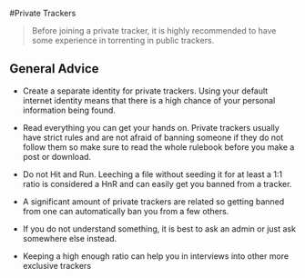 #Private Trackers

> Before joining a private tracker, it is highly recommended to have some experience in torrenting in public trackers.


## General Advice


- Create a separate identity for private trackers. Using your default internet identity means that there is a high chance of your personal information being found.

- Read everything you can get your hands on. Private trackers usually have strict rules and are not afraid of banning someone if they do not follow them so make sure to read the whole rulebook before you make a post or download.

- Do not Hit and Run. Leeching a file without seeding it for at least a 1:1 ratio is considered a HnR and can easily get you banned from a tracker.

- A significant amount of private trackers are related so getting banned from one can automatically ban you from a few others.

- If you do not understand something, it is best to ask an admin or just ask somewhere else instead.

- Keeping a high enough ratio can help you in interviews into other more exclusive trackers 